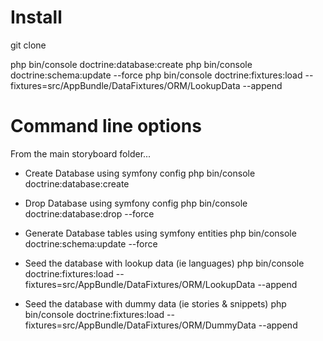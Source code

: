 Install
===

git clone 

php bin/console doctrine:database:create
php bin/console doctrine:schema:update --force
php bin/console doctrine:fixtures:load --fixtures=src/AppBundle/DataFixtures/ORM/LookupData --append

Command line options
===

From the main storyboard folder...

- Create Database using symfony config
php bin/console doctrine:database:create

- Drop Database using symfony config
php bin/console doctrine:database:drop --force

- Generate Database tables using symfony entities
php bin/console doctrine:schema:update --force

- Seed the database with lookup data (ie languages) 
php bin/console doctrine:fixtures:load --fixtures=src/AppBundle/DataFixtures/ORM/LookupData --append

- Seed the database with dummy data (ie stories & snippets)
php bin/console doctrine:fixtures:load --fixtures=src/AppBundle/DataFixtures/ORM/DummyData --append


